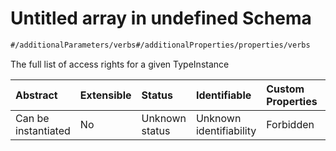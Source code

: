 # Untitled array in undefined Schema

```txt
#/additionalParameters/verbs#/additionalProperties/properties/verbs
```

The full list of access rights for a given TypeInstance

| Abstract            | Extensible | Status         | Identifiable            | Custom Properties | Additional Properties | Access Restrictions | Defined In                                                                                               |
| :------------------ | :--------- | :------------- | :---------------------- | :---------------- | :-------------------- | :------------------ | :------------------------------------------------------------------------------------------------------- |
| Can be instantiated | No         | Unknown status | Unknown identifiability | Forbidden         | Allowed               | none                | [input-type-instances.json*](../../0.0.1/schema/common/input-type-instances.json "open original schema") |
